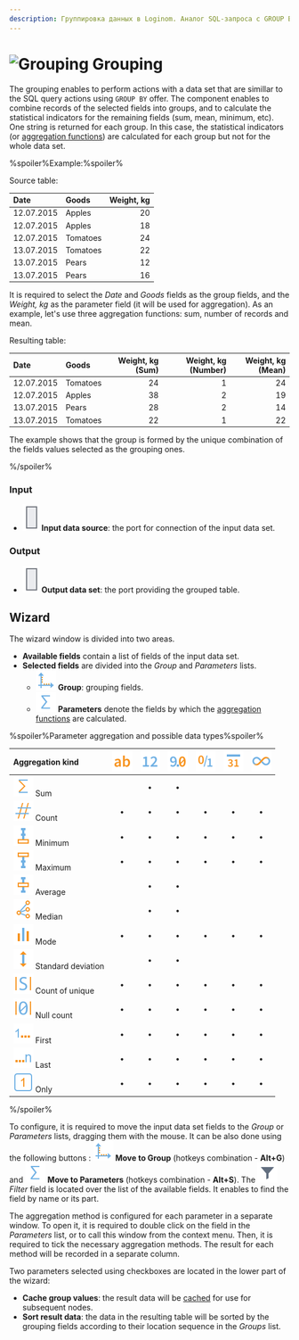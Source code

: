```yaml
---
description: Группировка данных в Loginom. Аналог SQL-запроса с GROUP BY. Вычисление статистических показателей (функций агрегации). Мастер настройки.
---
```

# ![Grouping](./../../images/icons/components/group-data_default.svg) Grouping

The grouping enables to perform actions with a data set that are simillar to the SQL query actions using `GROUP BY` offer. The component enables to combine records of the selected fields into groups, and to calculate the statistical indicators for the remaining fields (sum, mean, minimum, etc). One string is returned for each group. In this case, the statistical indicators (or [aggregation functions](./../func/aggregation-functions.md)) are calculated for each group but not for the whole data set.

%spoiler%Example:%spoiler%

Source table:

| Date | Goods | Weight, kg |
| :--- | :---- | ------: |
| 12.07.2015 | Apples | 20 |
| 12.07.2015 | Apples | 18 |
| 12.07.2015 | Tomatoes | 24 |
| 13.07.2015 | Tomatoes | 22 |
| 13.07.2015 | Pears | 12 |
| 13.07.2015 | Pears | 16 |

It is required to select the *Date* and *Goods* fields as the group fields, and the *Weight, kg* as the parameter field (it will be used for aggregation). As an example, let's use three aggregation functions: sum, number of records and mean.

Resulting table:

| Date | Goods | Weight, kg (Sum) | Weight, kg (Number) | Weight, kg (Mean) |
| :--- | :---- | --------------: | -------------------: | ----------------: |
| 12.07.2015 | Tomatoes | 24 | 1 | 24 |
| 12.07.2015 | Apples | 38 | 2 | 19 |
| 13.07.2015 | Pears | 28 | 2 | 14 |
| 13.07.2015 | Tomatoes | 22 | 1 | 22 |

The example shows that the group is formed by the unique combination of the fields values selected as the grouping ones.

%/spoiler%

### Input

* ![Input data source](./../../images/icons/app/node/ports/inputs/table_inactive.svg) **Input data source**: the port for connection of the input data set.

### Output

* ![Output data source](./../../images/icons/app/node/ports/inputs/table_inactive.svg) **Output data set**: the port providing the grouped table.

## Wizard

The wizard window is divided into two areas.

* **Available fields** contain a list of fields of the input data set.
* **Selected fields** are divided into the *Group* and *Parameters* lists.
   * ![Group](./../../images/icons/common/usage-types/group_default.svg) **Group**: grouping fields.
   * ![Parameters](./../../images/icons/common/usage-types/value_default.svg) **Parameters** denote the fields by which the [aggregation functions](./../../processors/func/aggregation-functions.md) are calculated.

%spoiler%Parameter aggregation and possible data types%spoiler%

|Aggregation kind|![](./../../images/icons/common/data-types/string_default.svg)|![](./../../images/icons/common/data-types/integer_default.svg)|![](./../../images/icons/common/data-types/float_default.svg)|![](./../../images/icons/common/data-types/boolean_default.svg)|![](./../../images/icons/common/data-types/datetime_default.svg)|![](./../../images/icons/common/data-types/variant_default.svg)
|:-|:-:|:-:|:-:|:-:|:-:|:-:|
|![](./../../images/icons/common/aggregations/factor-sum_default.svg) Sum||**•**|**•**||||
|![](./../../images/icons/common/aggregations/factor-count_default.svg) Count|**•**|**•**|**•**|**•**|**•**|**•**|
|![](./../../images/icons/common/aggregations/factor-min_default.svg) Minimum|**•**|**•**|**•**|**•**|**•**|**•**|
|![](./../../images/icons/common/aggregations/factor-max_default.svg) Maximum|**•**|**•**|**•**|**•**|**•**|**•**|
|![](./../../images/icons/common/aggregations/factor-avg_default.svg) Average||**•**|**•**||||
|![](./../../images/icons/common/aggregations/factor-median_default.svg) Median||**•**|**•**||||
|![](./../../images/icons/common/aggregations/mode_default.svg) Mode|**•**|**•**|**•**|**•**|**•**|**•**|
|![](./../../images/icons/common/aggregations/factor-stddev_default.svg) Standard deviation||**•**|**•**||||
|![](./../../images/icons/common/aggregations/factor-unique-count_default.svg) Count of unique|**•**|**•**|**•**|**•**|**•**|**•**|
|![](./../../images/icons/common/aggregations/factor-null-count_default.svg) Null count|**•**|**•**|**•**|**•**|**•**|**•**|
|![](./../../images/icons/common/aggregations/factor-stat-first_default.svg) First|**•**|**•**|**•**|**•**|**•**|**•**|
|![](./../../images/icons/common/aggregations/factor-stat-last_default.svg) Last|**•**|**•**|**•**|**•**|**•**|**•**|
|![](./../../images/icons/common/aggregations/factor-only_default.svg) Only|**•**|**•**|**•**|**•**|**•**|**•**|

%/spoiler%

To configure, it is required to move the input data set fields to the *Group* or *Parameters* lists, dragging them with the mouse. It can be also done using the following buttons : ![Move to Group](./../../images/icons/common/usage-types/group_default.svg) **Move to Group** (hotkeys combination - **Alt+G**) and ![Move to Parameter](./../../images/icons/common/usage-types/value_default.svg) **Move to Parameters** (hotkeys combination - **Alt+S**). The ![](./../../images/icons/common/toolbar-controls/toolbar-controls_18x18_filter_default.svg) *Filter* field is located over the list of the available fields. It enables to find the field by name or its part.

The aggregation method is configured for each parameter in a separate window. To open it, it is required to double click on the field in the *Parameters* list, or to call this window from the context menu. Then, it is required to tick the necessary aggregation methods. The result for each method will be recorded in a separate column.

Two parameters selected using checkboxes are located in the lower part of the wizard:

* **Cache group values**: the result data will be [cached](./../../workflow/caching.md) for use for subsequent nodes.
* **Sort result data**: the data in the resulting table will be sorted by the grouping fields according to their location sequence in the *Groups* list.


[def]: ./../../images/icons/common/aggregations/mode_default.svg
[def2]: ./../../images/icons/common/aggregations/mode_default.svg
